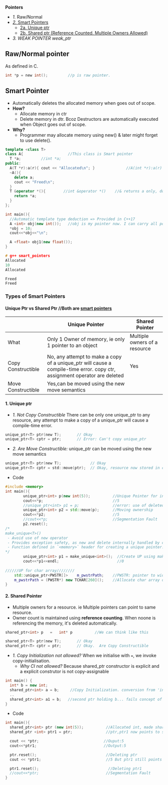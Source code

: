 **Pointers**
- _1._ Raw/Normal
- [_2._ Smart Pointers](#sp)
  - [2a. Unique ptr](#up)
  - [2b. Shared ptr (Reference Counted. Multiple Owners Allowed)](#shp)
- _3. WEAK POINTER weak_ptr_


## Raw/Normal pointer 
As defined in C.
```c
int *p = new int();         //p is raw pointer.
```

<a name=sp></a>
## Smart Pointer
- Automatically deletes the allocated memory when goes out of scope.
- **How?**
  - Allocate memory in ctr
  - Delete memory in dtr. Bcoz Destructors are automatically executed when Object goes out of scope.
- **Why?**
  - Programmer may allocate memory using new() & later might forget to use delete().
```cpp
template <class T>		
class A{                    //This class is Smart pointer
  T *a;         //int *a;
public:
  A(T *r):a(r){ cout << "Allocated\n"; }              //A(int *r):a(r)
  ~A(){
    delete a;
    cout << "Freed\n";
  }
  T &operator *(){        //int &operator *()    //& returns a only, does not create new copy
    return *a;
  }
};

int main(){
  //Automatic template type deduction => Provided in C++17
  A <int> obj(new int());	//obj is my pointer now. I can carry all pointer operations
  *obj = 10;
  cout<<*obj<<"\n";

  A <float> obj1(new float());
}

# g++ smart_pointers
Allocated
10
Allocated 

Freed
Freed
```

### Types of Smart Pointers
#### Unique Ptr vs Shared Ptr //Both are [smart pointers](#sp)

|| Unique Pointer | Shared Pointer |
|---|---|---|
|What|Only 1 Owner of memory, ie only 1 pointer to an object|Multiple owners of a resource|
|Copy Constructible|No, any attempt to make a copy of a unique_ptr will cause a compile-time error. copy ctr, assignment operator are deleted|Yes|
|Move Constructible|Yes,can be moved using the new move semantics||

<a name=up></a>
#### 1. Unique ptr
- _1. Not Copy Constructible_ There can be only one unique_ptr to any resource, any attempt to make a copy of a unique_ptr will cause a compile-time error.
```c
unique_ptr<T> ptr(new T);       // Okay
unique_ptr<T> cptr = ptr;       // Error: Can't copy unique_ptr
```
- _2. Are Move Constructible:_ unique_ptr can be moved using the new move semantics
```c
unique_ptr<T> ptr(new T);             // Okay
unique_ptr<T> cptr = std::move(ptr);  // Okay, resource now stored in cptr
```
- Code
```cpp
#include <memory>
int main(){
        unique_ptr<int> p(new int(5));          //Unique Pointer for int
        cout<<*p;                               //5
        //unique_ptr<int> p1 = p;               //error: use of deleted function. copy of UP is not allowed
        unique_ptr<int> p2 = std::move(p);      //Moving ownership
        cout<<*p2;                              //5
        //cout<<*p;                             //Segmentation Fault
        p2.reset();
/*
make_unique<T>()
 - Avoid use of new operator
 - Provides exception safety, as new and delete internally handled by compiler. 
 - Function defined in `<memory>` header for creating a unique pointer. Memory is allocated to 0.
*/
        unique_ptr<int> p1 = make_unique<int>();  //Create UP using make_unique()
        cout<<*p1<<endl;                          //0
        
//////UP for char array////////
    std::unique_ptr<PWSTR[]>    m_pwstrPath;    //PWSTR: pointer to wide str
    m_pwstrPath = (PWSTR*) new TCHAR[260]();    //Allocate char array of 260 chars and Initialize to ()
}
```

<a name=shp></a>
#### 2. Shared Pointer
- Multiple owners for a resource. ie Multiple pointers can point to same resource.
- Owner count is maintained using **reference counting**. When noone is referencing the memory, it's deleted automatically.
```c
shared_ptr<int> p   =   int* p          //We can think like this

shared_ptr<T> ptr(new T);       // Okay
shared_ptr<T> cptr = ptr;       // Okay.  Are Copy Constructible
```
- *1. Copy Initialization not allowed?* When we initialise with `=`, we invoke copy-initialisation. 
  - *Why CI not allowed?* Because shared_ptr constructor is explicit and a explicit construtor is not copy-assignable 
```c++
int main() {
  int* b = new int;
  shared_ptr<int> a = b;     //Copy Initialization. conversion from 'int*' to non-scalar type 'std::shared_ptr' requested
  ..
  shared_ptr<int> a1 = b;   //second ptr holding b... fails concept of shared_ptr
}
```
- Code
```cpp
int main(){
  shared_ptr<int> ptr (new int(5));          //Allocated int, made shared_ptr point to it
  shared_ptr <int> ptr1 = ptr;               //ptr,ptr1 now points to same memory

  cout << *ptr;                             //Ouput:5
  cout<<*ptr1;                              //Output:5

  ptr.reset();                               //Deleting ptr
  cout << *ptr1;                             //5 But ptr1 still points to memory

  ptr1.reset();                               //Deleting ptr1
  //cout<<*ptr;                              //Segmentation Fault
}
```
